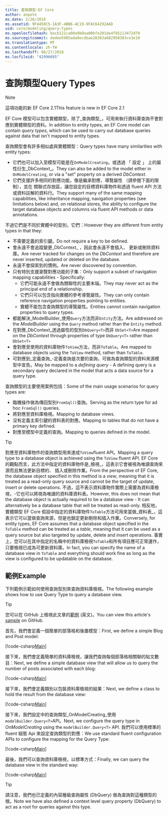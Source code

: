 ```yaml
---
title: 查詢類型-EF Core
author: anpete
ms.date: 2/26/2018
ms.assetid: 9F4450C5-1A3F-4BB6-AC19-9FAC64292AAD
uid: core/modeling/query-types
ms.openlocfilehash: bacb121ca00a9b0aa00bfe201de4f95113472d70
ms.sourcegitcommit: dadee5905ada9ecdbae28363a682950383ce3e10
ms.translationtype: MT
ms.contentlocale: zh-TW
ms.lasthandoff: 08/27/2018
ms.locfileid: "42996695"
---
```

# <a name="query-types"></a><span data-ttu-id="55cf3-102">查詢類型</span><span class="sxs-lookup"><span data-stu-id="55cf3-102">Query Types</span></span>
> [!NOTE]
> <span data-ttu-id="55cf3-103">這項功能的新 EF Core 2.1</span><span class="sxs-lookup"><span data-stu-id="55cf3-103">This feature is new in EF Core 2.1</span></span>

<span data-ttu-id="55cf3-104">EF Core 模型可以包含實體類型，除了_查詢類型_，可用來執行資料庫查詢不會對應到實體類型的資料。</span><span class="sxs-lookup"><span data-stu-id="55cf3-104">In addition to entity types, an EF Core model can contain _query types_, which can be used to carry out database queries against data that isn't mapped to entity types.</span></span>

<span data-ttu-id="55cf3-105">查詢類型會有許多相似處與實體類型：</span><span class="sxs-lookup"><span data-stu-id="55cf3-105">Query types have many similarities with entity types:</span></span>

- <span data-ttu-id="55cf3-106">它們也可以加入至模型可能是在`OnModelCreating`，或透過 「 設定 」 上的屬性衍生_DbContext_。</span><span class="sxs-lookup"><span data-stu-id="55cf3-106">They can also be added to the model either in `OnModelCreating`, or via a "set" property on a derived _DbContext_.</span></span>
- <span data-ttu-id="55cf3-107">它們支援許多相同的對應功能，像是繼承對應，導覽屬性 （請參閱下面的限制），並在 關聯式存放區，讓您設定的目標資料庫物件和透過 fluent API 方法或資料註解的資料行。</span><span class="sxs-lookup"><span data-stu-id="55cf3-107">They support many of the same mapping capabilities, like inheritance mapping, navigation properties (see limitations below) and, on relational stores, the ability to configure the target database objects and columns via fluent API methods or data annotations.</span></span>

<span data-ttu-id="55cf3-108">不過它們是不同於實體中的型別，它們：</span><span class="sxs-lookup"><span data-stu-id="55cf3-108">However they are different from entity types in that they:</span></span>

- <span data-ttu-id="55cf3-109">不需要定義的索引鍵。</span><span class="sxs-lookup"><span data-stu-id="55cf3-109">Do not require a key to be defined.</span></span>
- <span data-ttu-id="55cf3-110">會永遠不會追蹤變更_DbContext_ ，因此會永遠不會插入、 更新或刪除資料庫。</span><span class="sxs-lookup"><span data-stu-id="55cf3-110">Are never tracked for changes on the _DbContext_ and therefore are never inserted, updated or deleted on the database.</span></span>
- <span data-ttu-id="55cf3-111">永遠不會探索到的慣例。</span><span class="sxs-lookup"><span data-stu-id="55cf3-111">Are never discovered by convention.</span></span>
- <span data-ttu-id="55cf3-112">只有特別支援瀏覽對應功能的子集：</span><span class="sxs-lookup"><span data-stu-id="55cf3-112">Only support a subset of navigation mapping capabilities - Specifically:</span></span>
  - <span data-ttu-id="55cf3-113">它們可能永遠不會做為關聯性的主要末端。</span><span class="sxs-lookup"><span data-stu-id="55cf3-113">They may never act as the principal end of a relationship.</span></span>
  - <span data-ttu-id="55cf3-114">它們只可以包含指向實體的參考導覽屬性。</span><span class="sxs-lookup"><span data-stu-id="55cf3-114">They can only contain reference navigation properties pointing to entities.</span></span>
  - <span data-ttu-id="55cf3-115">實體不能包含查詢類型的導覽屬性。</span><span class="sxs-lookup"><span data-stu-id="55cf3-115">Entities cannot contain navigation properties to query types.</span></span>
- <span data-ttu-id="55cf3-116">都能解決_ModelBuilder_使用`Query`方法而非`Entity`方法。</span><span class="sxs-lookup"><span data-stu-id="55cf3-116">Are addressed on the _ModelBuilder_ using the `Query` method rather than the `Entity` method.</span></span>
- <span data-ttu-id="55cf3-117">在對應_DbContext_透過屬性的型別`DbQuery<T>`而非 `DbSet<T>`</span><span class="sxs-lookup"><span data-stu-id="55cf3-117">Are mapped on the _DbContext_ through properties of type `DbQuery<T>` rather than `DbSet<T>`</span></span>
- <span data-ttu-id="55cf3-118">會對應至使用的資料庫物件`ToView`方法，而非`ToTable`。</span><span class="sxs-lookup"><span data-stu-id="55cf3-118">Are mapped to database objects using the `ToView` method, rather than `ToTable`.</span></span>
- <span data-ttu-id="55cf3-119">可對應到_定義查詢_-定義查詢是次要的查詢，可做為查詢類型的資料來源模型中宣告。</span><span class="sxs-lookup"><span data-stu-id="55cf3-119">May be mapped to a _defining query_ - A defining query is a secondary query declared in the model that acts a data source for a query type.</span></span>

<span data-ttu-id="55cf3-120">查詢類型的主要使用案例包括：</span><span class="sxs-lookup"><span data-stu-id="55cf3-120">Some of the main usage scenarios for query types are:</span></span>

- <span data-ttu-id="55cf3-121">臨機操作做為傳回型別`FromSql()`查詢。</span><span class="sxs-lookup"><span data-stu-id="55cf3-121">Serving as the return type for ad hoc `FromSql()` queries.</span></span>
- <span data-ttu-id="55cf3-122">將對應至資料庫檢視。</span><span class="sxs-lookup"><span data-stu-id="55cf3-122">Mapping to database views.</span></span>
- <span data-ttu-id="55cf3-123">沒有定義主索引鍵的資料表的對應。</span><span class="sxs-lookup"><span data-stu-id="55cf3-123">Mapping to tables that do not have a primary key defined.</span></span>
- <span data-ttu-id="55cf3-124">對應至模型中定義的查詢。</span><span class="sxs-lookup"><span data-stu-id="55cf3-124">Mapping to queries defined in the model.</span></span>

> [!TIP]
> <span data-ttu-id="55cf3-125">對應至資料庫物件的查詢類型用來達成`ToView`fluent API。</span><span class="sxs-lookup"><span data-stu-id="55cf3-125">Mapping a query type to a database object is achieved using the `ToView` fluent API.</span></span> <span data-ttu-id="55cf3-126">EF Core 的觀點而言，此方法中指定的資料庫物件是_檢視_，這表示它會被視為唯讀查詢來源而且無法更新目標的、 插入或刪除作業。</span><span class="sxs-lookup"><span data-stu-id="55cf3-126">From the perspective of EF Core, the database object specified in this method is a _view_, meaning that it is treated as a read-only query source and cannot be the target of update, insert or delete operations.</span></span> <span data-ttu-id="55cf3-127">不過，這不表示資料庫物件實際上需要為資料庫檢視，-它也可以將視為唯讀的資料庫資料表。</span><span class="sxs-lookup"><span data-stu-id="55cf3-127">However, this does not mean that the database object is actually required to be a database view - It can alternatively be a database table that will be treated as read-only.</span></span> <span data-ttu-id="55cf3-128">相反地，實體類型 EF Core 假設中指定的資料庫物件`ToTable`方法可用來當做_資料表_，這表示它可以當做查詢來源，但是也鎖定更新刪除和插入作業。</span><span class="sxs-lookup"><span data-stu-id="55cf3-128">Conversely, for entity types, EF Core assumes that a database object specified in the `ToTable` method can be treated as a _table_, meaning that it can be used as a query source but also targeted by update, delete and insert operations.</span></span> <span data-ttu-id="55cf3-129">事實上，您可以在其中指定的名稱中的資料庫檢視`ToTable`和所有項目應可正常運作，只要檢視已成為可更新資料庫。</span><span class="sxs-lookup"><span data-stu-id="55cf3-129">In fact, you can specify the name of a database view in `ToTable` and everything should work fine as long as the view is configured to be updatable on the database.</span></span>

## <a name="example"></a><span data-ttu-id="55cf3-130">範例</span><span class="sxs-lookup"><span data-stu-id="55cf3-130">Example</span></span>

<span data-ttu-id="55cf3-131">下列範例示範如何使用查詢型別來查詢資料庫檢視。</span><span class="sxs-lookup"><span data-stu-id="55cf3-131">The following example shows how to use Query Type to query a database view.</span></span>

> [!TIP]
> <span data-ttu-id="55cf3-132">您可以在 GitHub 上檢視此文章的[範例](https://github.com/aspnet/EntityFrameworkCore/tree/master/samples/QueryTypes) \(英文\)。</span><span class="sxs-lookup"><span data-stu-id="55cf3-132">You can view this article's [sample](https://github.com/aspnet/EntityFrameworkCore/tree/master/samples/QueryTypes) on GitHub.</span></span>

<span data-ttu-id="55cf3-133">首先，我們會定義一個簡單的部落格和後置模型：</span><span class="sxs-lookup"><span data-stu-id="55cf3-133">First, we define a simple Blog and Post model:</span></span>

[!code-csharp[Main](../../../efcore-repo/samples/QueryTypes/Program.cs#Entities)]

<span data-ttu-id="55cf3-134">接下來，我們會定義簡單的資料庫檢視，讓我們查詢每個部落格相關聯的貼文數目：</span><span class="sxs-lookup"><span data-stu-id="55cf3-134">Next, we define a simple database view that will allow us to query the number of posts associated with each blog:</span></span>

[!code-csharp[Main](../../../efcore-repo/samples/QueryTypes/Program.cs#View)]

<span data-ttu-id="55cf3-135">接下來，我們會定義類別以包裝資料庫檢視的結果：</span><span class="sxs-lookup"><span data-stu-id="55cf3-135">Next, we define a class to hold the result from the database view:</span></span>

[!code-csharp[Main](../../../efcore-repo/samples/QueryTypes/Program.cs#QueryType)]

<span data-ttu-id="55cf3-136">接下來，我們設定中的查詢類型_OnModelCreating_使用`modelBuilder.Query<T>`API。</span><span class="sxs-lookup"><span data-stu-id="55cf3-136">Next, we configure the query type in _OnModelCreating_ using the `modelBuilder.Query<T>` API.</span></span>
<span data-ttu-id="55cf3-137">我們可以使用標準的 fluent 組態 Api 來設定查詢類型的對應：</span><span class="sxs-lookup"><span data-stu-id="55cf3-137">We use standard fluent configuration APIs to configure the mapping for the Query Type:</span></span>

[!code-csharp[Main](../../../efcore-repo/samples/QueryTypes/Program.cs#Configuration)]

<span data-ttu-id="55cf3-138">最後，我們可以查詢資料庫檢視，以標準方式：</span><span class="sxs-lookup"><span data-stu-id="55cf3-138">Finally, we can query the database view in the standard way:</span></span>

[!code-csharp[Main](../../../efcore-repo/samples/QueryTypes/Program.cs#Query)]

> [!TIP]
> <span data-ttu-id="55cf3-139">請注意，我們也已定義的內容層級查詢屬性 (DbQuery) 做為查詢對這種類型的根。</span><span class="sxs-lookup"><span data-stu-id="55cf3-139">Note we have also defined a context level query property (DbQuery) to act as a root for queries against this type.</span></span>

